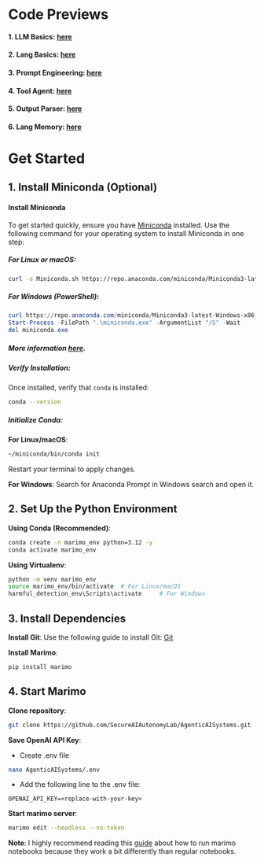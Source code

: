 # Code Previews

#### 1. LLM Basics: [here](https://static.marimo.app/static/llm-basics-lxym)
#### 2. Lang Basics: [here](https://static.marimo.app/static/lang-basics-ztxh)
#### 3. Prompt Engineering: [here](https://static.marimo.app/static/prompt-engineering-cxpu)
#### 4. Tool Agent: [here](https://static.marimo.app/static/tool-agent-m32m)
#### 5. Output Parser: [here](https://static.marimo.app/static/output-parser-6ste)
#### 6. Lang Memory: [here](https://static.marimo.app/static/lang-memory-6mnq)

# Get Started

## 1. Install Miniconda (Optional)

#### Install Miniconda
To get started quickly, ensure you have [Miniconda](https://docs.conda.io/en/latest/miniconda.html) installed. Use the following command for your operating system to install Miniconda in one step:

##### For Linux or macOS:
```bash
curl -o Miniconda.sh https://repo.anaconda.com/miniconda/Miniconda3-latest-Linux-x86_64.sh && bash Miniconda.sh -b -p $HOME/miniconda && rm Miniconda.sh && export PATH="$HOME/miniconda/bin:$PATH"
```

##### For Windows (PowerShell):
```powershell
curl https://repo.anaconda.com/miniconda/Miniconda3-latest-Windows-x86_64.exe -o miniconda.exe
Start-Process -FilePath ".\miniconda.exe" -ArgumentList "/S" -Wait
del miniconda.exe
```

##### More information [here](https://docs.anaconda.com/miniconda/install/#quick-command-line-install).

##### Verify Installation:
Once installed, verify that `conda` is installed:
```bash
conda --version
```

##### Initialize Conda:
**For Linux/macOS**:
```bash
~/miniconda/bin/conda init
```

Restart your terminal to apply changes.

**For Windows**:
Search for Anaconda Prompt in Windows search and open it.

## 2. Set Up the Python Environment
**Using Conda (Recommended)**:
```bash
conda create -n marimo_env python=3.12 -y
conda activate marimo_env
```
**Using Virtualenv**:
```bash
python -m venv marimo_env
source marimo_env/bin/activate  # For Linux/macOS
harmful_detection_env\Scripts\activate     # For Windows
```

## 3. Install Dependencies

**Install Git**: Use the following guide to install Git: [Git](https://git-scm.com/downloads)

**Install Marimo**:
```bash
pip install marimo
```

## 4. Start Marimo

**Clone repository**:
```bash
git clone https://github.com/SecureAIAutonomyLab/AgenticAISystems.git
```

**Save OpenAI API Key**:
* Create .env file
```bash
nano AgenticAISystems/.env
```
* Add the following line to the .env file:
```
OPENAI_API_KEY=<replace-with-your-key>
```

**Start marimo server**:
```bash
marimo edit --headless --no-token
```

**Note**: I highly recommend reading this [guide](https://docs.marimo.io/guides/reactivity/) about how to run marimo notebooks because they work a bit differently than regular notebooks.
